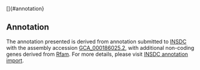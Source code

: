 []{#annotation}

Annotation
----------

The annotation presented is derived from annotation submitted to
[INSDC](http://www.insdc.org) with the assembly accession
[GCA\_000186025.2](http://www.ebi.ac.uk/ena/data/view/GCA_000186025.2),
with additional non-coding genes derived from
[Rfam](http://rfam.xfam.org/). For more details, please visit [INSDC
annotation
import](http://ensemblgenomes.org/info/data/insdc_annotation).
